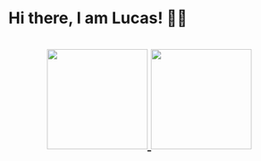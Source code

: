 <h1> Hi there, I am Lucas! 👋🏼 <h1/>

<div align="center">
  <a href="https://github.com/sferreira-lucas">
  <img height="180em" src="https://github-readme-stats.vercel.app/api?username=sferreira-lucas&show_icons=true&theme=highcontrast&include_all_commits=true&count_private=true"/>
  <img height="180em" src="https://github-readme-stats.vercel.app/api/top-langs/?username=sferreira-lucas&layout=compact&langs_count=7&theme=highcontrast"/>
</div>


<!--
- 🔭 I’m currently working on ...
- 🌱 I’m currently learning ...
- 👯 I’m looking to collaborate on ...
- 🤔 I’m looking for help with ...
- 💬 Ask me about ...
- 📫 How to reach me: ...
- 😄 Pronouns: ...
- ⚡ Fun fact: ...
-->
